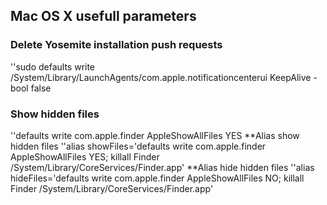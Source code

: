 ## Mac OS X usefull parameters
### Delete Yosemite installation push requests

''sudo defaults write /System/Library/LaunchAgents/com.apple.notificationcenterui KeepAlive -bool false
### Show hidden files
''defaults write com.apple.finder AppleShowAllFiles YES
**Alias show hidden files
''alias showFiles='defaults write com.apple.finder AppleShowAllFiles YES; killall Finder /System/Library/CoreServices/Finder.app'
**Alias hide hidden files
''alias hideFiles='defaults write com.apple.finder AppleShowAllFiles NO; killall Finder /System/Library/CoreServices/Finder.app'
